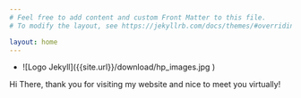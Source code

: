 ```yaml
---
# Feel free to add content and custom Front Matter to this file.
# To modify the layout, see https://jekyllrb.com/docs/themes/#overriding-theme-defaults

layout: home
---
```


<ul>
<li  markdown="1">
![Logo Jekyll]({{site.url}}/download/hp_images.jpg )
</li>
</ul>

Hi There, thank you for visiting my website and nice to meet you virtually! 

